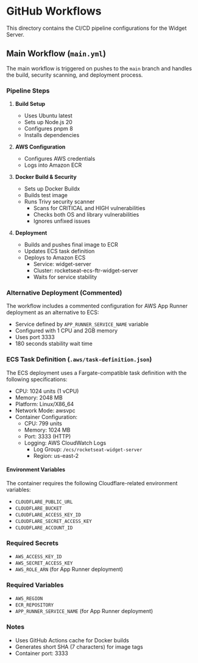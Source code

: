 # GitHub Workflows

This directory contains the CI/CD pipeline configurations for the Widget Server.

## Main Workflow (`main.yml`)

The main workflow is triggered on pushes to the `main` branch and handles the build, security scanning, and deployment process.

### Pipeline Steps

1. **Build Setup**
   - Uses Ubuntu latest
   - Sets up Node.js 20
   - Configures pnpm 8
   - Installs dependencies

2. **AWS Configuration**
   - Configures AWS credentials
   - Logs into Amazon ECR

3. **Docker Build & Security**
   - Sets up Docker Buildx
   - Builds test image
   - Runs Trivy security scanner
     - Scans for CRITICAL and HIGH vulnerabilities
     - Checks both OS and library vulnerabilities
     - Ignores unfixed issues

4. **Deployment**
   - Builds and pushes final image to ECR
   - Updates ECS task definition
   - Deploys to Amazon ECS
     - Service: widget-server
     - Cluster: rocketseat-ecs-ftr-widget-server
     - Waits for service stability

### Alternative Deployment (Commented)

The workflow includes a commented configuration for AWS App Runner deployment as an alternative to ECS:
- Service defined by `APP_RUNNER_SERVICE_NAME` variable
- Configured with 1 CPU and 2GB memory
- Uses port 3333
- 180 seconds stability wait time

### ECS Task Definition (`.aws/task-definition.json`)

The ECS deployment uses a Fargate-compatible task definition with the following specifications:
- CPU: 1024 units (1 vCPU)
- Memory: 2048 MB
- Platform: Linux/X86_64
- Network Mode: awsvpc
- Container Configuration:
  - CPU: 799 units
  - Memory: 1024 MB
  - Port: 3333 (HTTP)
  - Logging: AWS CloudWatch Logs
    - Log Group: `/ecs/rocketseat-widget-server`
    - Region: us-east-2

#### Environment Variables

The container requires the following Cloudflare-related environment variables:
- `CLOUDFLARE_PUBLIC_URL`
- `CLOUDFLARE_BUCKET`
- `CLOUDFLARE_ACCESS_KEY_ID`
- `CLOUDFLARE_SECRET_ACCESS_KEY`
- `CLOUDFLARE_ACCOUNT_ID`

### Required Secrets

- `AWS_ACCESS_KEY_ID`
- `AWS_SECRET_ACCESS_KEY`
- `AWS_ROLE_ARN` (for App Runner deployment)

### Required Variables

- `AWS_REGION`
- `ECR_REPOSITORY`
- `APP_RUNNER_SERVICE_NAME` (for App Runner deployment)

### Notes

- Uses GitHub Actions cache for Docker builds
- Generates short SHA (7 characters) for image tags
- Container port: 3333
